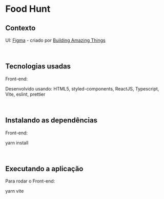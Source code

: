 # Food Hunt

## Contexto

UI: [Figma](https://www.figma.com/file/c20w32PL8BAczJVXo7BA8X/Food-web-app-design?node-id=0%3A1) - criado por [Building Amazing Things](https://www.youtube.com/watch?v=CBf0BOaIBVw&ab_channel=BuildingAmazingThings)

&nbsp;

## Tecnologias usadas

Front-end:

Desenvolvido usando: HTML5, styled-components, ReactJS, Typescript, Vite, eslint, prettier

&nbsp;

## Instalando as dependências

Front-end:

yarn install

&nbsp;

## Executando a aplicação

Para rodar o Front-end:

yarn vite
